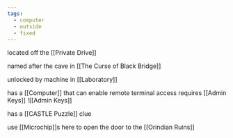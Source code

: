 ```yaml
---
tags:
  - computer
  - outside
  - fixed
---
```

located off the [[Private Drive]]

named after the cave in [[The Curse of Black Bridge]]

unlocked by machine in [[Laboratory]]

has a [[Computer]] that can enable remote terminal access
requires [[Admin Keys]]
![[Admin Keys]]

has a [[CASTLE Puzzle]] clue


use [[Microchip]]s here to open the door to the [[Orindian Ruins]]
